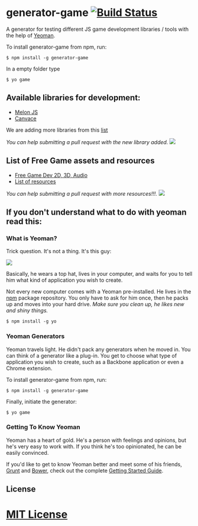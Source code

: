 
# generator-game [![Build Status](https://secure.travis-ci.org/rafinskipg/generator-game.png?branch=master)](https://travis-ci.org/rafinskipg/generator-game)

A generator for testing different JS game development libraries / tools with the help of [Yeoman](http://yeoman.io).

To install generator-game from npm, run:

```
$ npm install -g generator-game
```
In a empty folder type

```
$ yo game
```

## Available libraries for development: 

* [Melon JS](http://melonjs.org/)
* [Canvace](http://canvace.com/)

We are adding more libraries from this [list](https://github.com/bebraw/jswiki/wiki/Game-Engines)

*You can help submitting a pull request with the new library added.*
![](http://www.monchacos.com/experiments/BombTouch/img/nyan1.png)

## List of Free Game assets and resources

* [Free Game Dev 2D, 3D, Audio](http://freegamedev.net/wiki/index.php/Free_3D_and_2D_art_and_audio_resources)
* [List of resources ](http://love2d.org/wiki/Free_Game_Resources)

*You can help submitting a pull request with more resources!!!.*
![](http://www.monchacos.com/experiments/BombTouch/img/nyan1.png)


## If you don't understand what to do with yeoman read this:

### What is Yeoman?

Trick question. It's not a thing. It's this guy:

![](http://i.imgur.com/JHaAlBJ.png)

Basically, he wears a top hat, lives in your computer, and waits for you to tell him what kind of application you wish to create.

Not every new computer comes with a Yeoman pre-installed. He lives in the [npm](https://npmjs.org) package repository. You only have to ask for him once, then he packs up and moves into your hard drive. *Make sure you clean up, he likes new and shiny things.*

```
$ npm install -g yo
```

### Yeoman Generators

Yeoman travels light. He didn't pack any generators when he moved in. You can think of a generator like a plug-in. You get to choose what type of application you wish to create, such as a Backbone application or even a Chrome extension.

To install generator-game from npm, run:

```
$ npm install -g generator-game
```

Finally, initiate the generator:

```
$ yo game
```

### Getting To Know Yeoman

Yeoman has a heart of gold. He's a person with feelings and opinions, but he's very easy to work with. If you think he's too opinionated, he can be easily convinced.

If you'd like to get to know Yeoman better and meet some of his friends, [Grunt](http://gruntjs.com) and [Bower](http://bower.io), check out the complete [Getting Started Guide](https://github.com/yeoman/yeoman/wiki/Getting-Started).


## License

[MIT License](http://en.wikipedia.org/wiki/MIT_License)
=======




